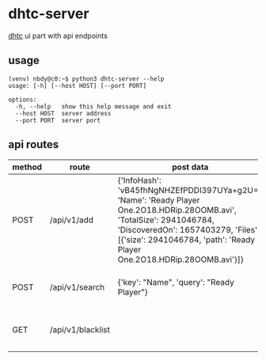 # dhtc-server

[dhtc](https://github.com/nbdy/dhtc) ui part with api endpoints

## usage

```shell
(venv) nbdy@c0:~$ python3 dhtc-server --help
usage: [-h] [--host HOST] [--port PORT]

options:
  -h, --help   show this help message and exit
  --host HOST  server address
  --port PORT  server port
```

## api routes

| method | route             | post data                                                                                                                                                                                                                              | example response                                                                                                                                                                                                                              |
|--------|-------------------|----------------------------------------------------------------------------------------------------------------------------------------------------------------------------------------------------------------------------------------|-----------------------------------------------------------------------------------------------------------------------------------------------------------------------------------------------------------------------------------------------|
| POST   | /api/v1/add       | {'InfoHash': 'vB45fhNgNHZEfPDDI397UYa+g2U=', 'Name': 'Ready Player One.2O18.HDRip.28OOMB.avi', 'TotalSize': 2941046784, 'DiscoveredOn': 1657403279, 'Files': [{'size': 2941046784, 'path': 'Ready Player One.2O18.HDRip.28OOMB.avi'}]} | {"error": false}                                                                                                                                                                                                                              |
| POST   | /api/v1/search    | {'key': "Name", 'query': "Ready Player"}                                                                                                                                                                                               | [{'InfoHash': 'vB45fhNgNHZEfPDDI397UYa+g2U=', 'Name': 'Ready Player One.2O18.HDRip.28OOMB.avi', 'TotalSize': 2941046784, 'DiscoveredOn': 1657403279, 'Files': [{'size': 2941046784, 'path': 'Ready Player One.2O18.HDRip.28OOMB.avi'}]}, ...] |
| GET    | /api/v1/blacklist |                                                                                                                                                                                                                                        | {"blacklist":[{"created":"Sat, 09 Jul 2022 23:32:15 GMT","last_modified":"Sat, 09 Jul 2022 23:32:15 GMT","match_type":"0","regex":"asdfasd","table":"blacklist","uuid":"db9098de-3e3e-4085-99ab-7dddf5a4516c"}, ..]}                          |
